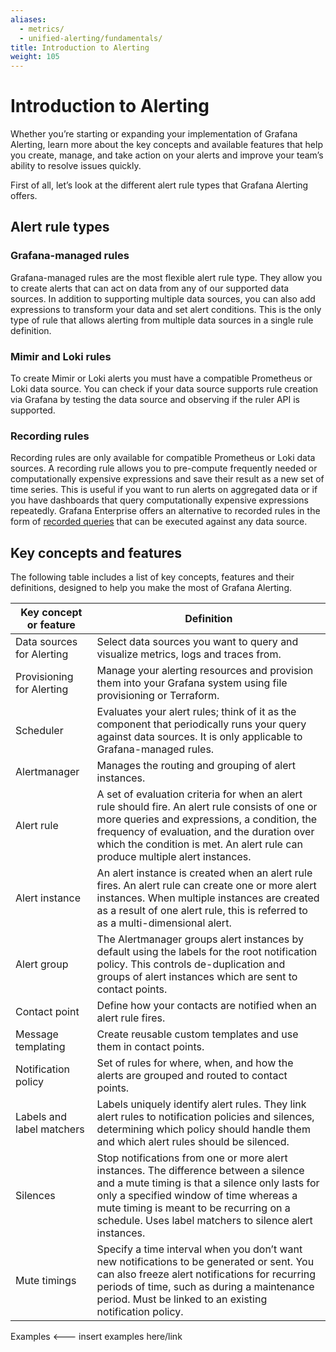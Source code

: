 ```yaml
---
aliases:
  - metrics/
  - unified-alerting/fundamentals/
title: Introduction to Alerting
weight: 105
---
```


# Introduction to Alerting

Whether you’re starting or expanding your implementation of Grafana Alerting, learn more about the key concepts and available features that help you create, manage, and take action on your alerts and improve your team’s ability to resolve issues quickly.

First of all, let’s look at the different alert rule types that Grafana Alerting offers.

## Alert rule types

### Grafana-managed rules

Grafana-managed rules are the most flexible alert rule type. They allow you to create alerts that can act on data from any of our supported data sources.
In addition to supporting multiple data sources, you can also add expressions to transform your data and set alert conditions.
This is the only type of rule that allows alerting from multiple data sources in a single rule definition.

### Mimir and Loki rules

To create Mimir or Loki alerts you must have a compatible Prometheus or Loki data source. You can check if your data source supports rule creation via Grafana by testing the data source and observing if the ruler API is supported.

### Recording rules

Recording rules are only available for compatible Prometheus or Loki data sources.
A recording rule allows you to pre-compute frequently needed or computationally expensive expressions and save their result as a new set of time series. This is useful if you want to run alerts on aggregated data or if you have dashboards that query computationally expensive expressions repeatedly.
Grafana Enterprise offers an alternative to recorded rules in the form of [recorded queries](https://grafana.com/docs/grafana/v9.0/enterprise/recorded-queries/) that can be executed against any data source.

## Key concepts and features

The following table includes a list of key concepts, features and their definitions, designed to help you make the most of Grafana Alerting.

| Key concept or feature    | Definition                                                                                                                                                                                                                                                                             |
| ------------------------- | -------------------------------------------------------------------------------------------------------------------------------------------------------------------------------------------------------------------------------------------------------------------------------------- |
| Data sources for Alerting | Select data sources you want to query and visualize metrics, logs and traces from.                                                                                                                                                                                                     |
| Provisioning for Alerting | Manage your alerting resources and provision them into your Grafana system using file provisioning or Terraform.                                                                                                                                                                       |
| Scheduler                 | Evaluates your alert rules; think of it as the component that periodically runs your query against data sources. It is only applicable to Grafana-managed rules.                                                                                                                       |
| Alertmanager              | Manages the routing and grouping of alert instances.                                                                                                                                                                                                                                   |
| Alert rule                | A set of evaluation criteria for when an alert rule should fire. An alert rule consists of one or more queries and expressions, a condition, the frequency of evaluation, and the duration over which the condition is met. An alert rule can produce multiple alert instances.        |
| Alert instance            | An alert instance is created when an alert rule fires. An alert rule can create one or more alert instances. When multiple instances are created as a result of one alert rule, this is referred to as a multi-dimensional alert.                                                      |
| Alert group               | The Alertmanager groups alert instances by default using the labels for the root notification policy. This controls de-duplication and groups of alert instances which are sent to contact points.                                                                                     |
| Contact point             | Define how your contacts are notified when an alert rule fires.                                                                                                                                                                                                                        |
| Message templating        | Create reusable custom templates and use them in contact points.                                                                                                                                                                                                                       |
| Notification policy       | Set of rules for where, when, and how the alerts are grouped and routed to contact points.                                                                                                                                                                                             |
| Labels and label matchers | Labels uniquely identify alert rules. They link alert rules to notification policies and silences, determining which policy should handle them and which alert rules should be silenced.                                                                                               |
| Silences                  | Stop notifications from one or more alert instances. The difference between a silence and a mute timing is that a silence only lasts for only a specified window of time whereas a mute timing is meant to be recurring on a schedule. Uses label matchers to silence alert instances. |
| Mute timings              | Specify a time interval when you don’t want new notifications to be generated or sent. You can also freeze alert notifications for recurring periods of time, such as during a maintenance period. Must be linked to an existing notification policy.                                  |
Examples <--- insert examples here/link
